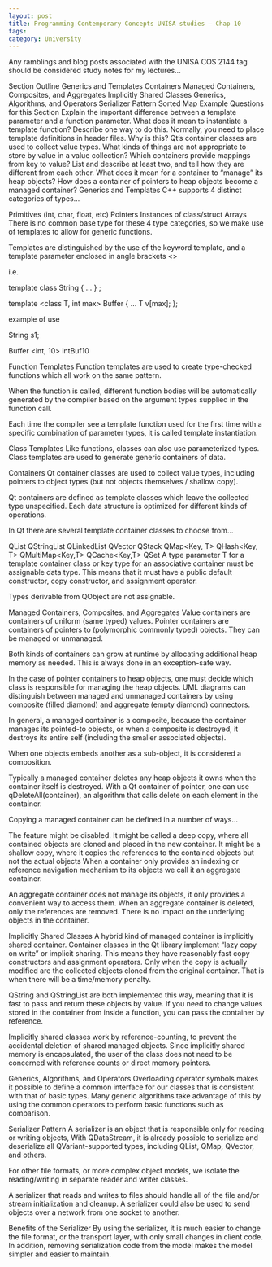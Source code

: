 ```yaml
---
layout: post
title: Programming Contemporary Concepts UNISA studies – Chap 10
tags: 
category: University
---
```

Any ramblings and blog posts associated with the UNISA COS 2144 tag should be considered study notes for my lectures...

Section Outline
Generics and Templates
Containers
Managed Containers, Composites, and Aggregates
Implicitly Shared Classes
Generics, Algorithms, and Operators
Serializer Pattern
Sorted Map Example
Questions for this Section
Explain the important difference between a template parameter and a function parameter.
What does it mean to instantiate a template function? Describe one way to do this.
Normally, you need to place template definitions in header files. Why is this?
Qt’s container classes are used to collect value types. What kinds of things are not appropriate to store by value in a value collection?
Which containers provide mappings from key to value? List and describe at least two, and tell how they are different from each other.
What does it mean for a container to “manage” its heap objects? How does a container of pointers to heap objects become a managed container?
Generics and Templates
C++ supports 4 distinct categories of types…

Primitives (int, char, float, etc)
Pointers
Instances of class/struct
Arrays
There is no common base type for these 4 type categories, so we make use of templates to allow for generic functions.

Templates are distinguished by the use of the keyword template, and a template parameter enclosed in angle brackets <>

i.e.

template <class T> class String { … } ;

template <class T, int max> Buffer { … T v[max]; };

example of use

String <char> s1;

Buffer <int, 10> intBuf10

Function Templates
Function templates are used to create type-checked functions which all work on the same pattern.

When the function is called, different function bodies will be automatically generated by the compiler based on the argument types supplied in the function call.

Each time the compiler see a template function used for the first time with a specific combination of parameter types, it is called template instantiation.

Class Templates
Like functions, classes can also use parameterized types. Class templates are used to generate generic containers of data.

Containers
Qt container classes are used to collect value types, including pointers to object types (but not objects themselves / shallow copy).

Qt containers are defined as template classes which leave the collected type unspecified. Each data structure is optimized for different kinds of operations.

In Qt there are several template container classes to choose from…

QList<T>
QStringList<T>
QLinkedList<T>
QVector<T>
QStack<T>
QMap<Key, T>
QHash<Key, T>
QMultiMap<Key,T>
QCache<Key,T>
QSet<T>
A type parameter T for a template container class or key type for an associative container must be assignable data type. This means that it must have a public default constructor, copy constructor, and assignment operator.

Types derivable from QObject are not assignable.

Managed Containers, Composites, and Aggregates
Value containers are containers of uniform (same typed) values. Pointer containers are containers of pointers to (polymorphic commonly typed) objects. They can be managed or unmanaged.

Both kinds of containers can grow at runtime by allocating additional heap memory as needed. This is always done in an exception-safe way.

In the case of pointer containers to heap objects, one must decide which class is responsible for managing the heap objects. UML diagrams can distinguish between managed and unmanaged containers by using composite (filled diamond) and aggregate (empty diamond) connectors.

In general, a managed container is a composite, because the container manages its pointed-to objects, or when a composite is destroyed, it destroys its entire self (including the smaller associated objects).

When one objects embeds another as a sub-object, it is considered a composition.

Typically a managed container deletes any heap objects it owns when the container itself is destroyed. With a Qt container of pointer, one can use qDeleteAll(container), an algorithm that calls delete on each element in the container.

Copying a managed container can be defined in a number of ways…

The feature might be disabled.
It might be called a deep copy, where all contained objects are cloned and placed in the new container.
It might be a shallow copy, where it copies the references to the contained objects but not the actual objects
When a container only provides an indexing or reference navigation mechanism to its objects we call it an aggregate container.

An aggregate container does not manage its objects, it only provides a convenient way to access them. When an aggregate container is deleted, only the references are removed. There is no impact on the underlying objects in the container.

Implicitly Shared Classes
A hybrid kind of managed container is implicitly shared container. Container classes in the Qt library implement “lazy copy on write” or implicit sharing. This means they have reasonably fast copy constructors and assignment operators. Only when the copy is actually modified are the collected objects cloned from the original container. That is when there will be a time/memory penalty.

QString and QStringList are both implemented this way, meaning that it is fast to pass and return these objects by value. If you need to change values stored in the container from inside a function, you can pass the container by reference.

Implicitly shared classes work by reference-counting, to prevent the accidental deletion of shared managed objects. Since implicitly shared memory is encapsulated, the user of the class does not need to be concerned with reference counts or direct memory pointers.

Generics, Algorithms, and Operators
Overloading operator symbols makes it possible to define a common interface for our classes that is consistent with that of basic types. Many generic algorithms take advantage of this by using the common operators to perform basic functions such as comparison.

Serializer Pattern
A serializer is an object that is responsible only for reading or writing objects, With QDataStream, it is already possible to serialize and deserialize all QVariant-supported types, including QList, QMap, QVector, and others.

For other file formats, or more complex object models, we isolate the reading/writing in separate reader and writer classes.

A serializer that reads and writes to files should handle all of the file and/or stream initialization and cleanup. A serializer could also be used to send objects over a network from one socket to another.

Benefits of the Serializer
By using the serializer, it is much easier to change the file format, or the transport layer, with only small changes in client code. In addition, removing serialization code from the model makes the model simpler and easier to maintain.